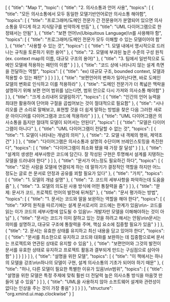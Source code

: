 [
  {
    "title": "Map 1",
    "topic": {
      "title": "2. 의사소통과 언어 사용",
      "topics": [
        {
          "title": "모든 의사소통에서 모두 동일한 모델기반언어로만 의사소통 해야함",
          "topics": [
            {
              "title": "프로그래머/도메인 전문가 간 전문용어가 분열되어 있으면 의사소통을 무디게 하고 지식탐구를 빈약하게 만듬"
            },
            {
              "title": "UML 다이어그램으로 한정돼서는 안됨"
            },
            {
              "title": "보편 언어\n(Ubiquitous Language)\n를 사용해야 함",
              "topics": [
                {
                  "title": "프로그래머/도메인 전문가 모두 이해할 수 있는 모델이어야 함"
                },
                {
                  "title": "사용할 수 있는 것",
                  "topics": [
                    {
                      "title": "1. 모델 내에서 명시적으로 드러나는 규칙을 토론하기 위한 용어"
                    },
                    {
                      "title": "2. 모델에 부과된 높은 수준의 구성 원칙(ex. context map의 이름, 대규모 구조의 용어)"
                    },
                    {
                      "title": "3. 팀에서 일반적으로 도메인 모델에 적용하는 패턴의 이름"
                    }
                  ]
                },
                {
                  "title": "코드 상에 나타나지 않는 설계 측면을 전달하는 역할",
                  "topics": [
                    {
                      "title": "ex) 대규모 구조, bounded context, 모델과 적용할 수 있는 패턴"
                    }
                  ]
                }
              ]
            },
            {
              "title": "보편언어의 변화가 일어난다면, 바로 도메인 모델의 변화로 인식하고 이를 적용하라"
            },
            {
              "title": "도메인 전문가가 더 폭넓은 맥락을 설명하기 위해 보편 언어 범위를 넘는다면, 범위 안으로 다시 가져와 의사소통 해야함"
            }
          ]
        },
        {
          "title": "크게 소리내어 모델링하기",
          "topics": [
            {
              "title": "인간의 언어 능력을 최대한 활용하여 단어와 구절을 곱씹어보는 것이 절대적으로 필요함"
            },
            {
              "title": "시나리오를 큰 소리로 말해보고, 표현할 것을 더 쉽게 말하는 방법을 찾은 다음 그러한 새로운 아이디어를 다이어그램과 코드에 적용하라"
            }
          ]
        },
        {
          "title": "UML 다이어그램은 의사소통을 돕지만 절대적 모델이 되어서는 안된다",
          "topics": [
            {
              "title": "모델은 다이어그램이 아니다"
            },
            {
              "title": "UML 다이어그램이 전달할 수 없는 것",
              "topics": [
                {
                  "title": "1. 모델이 나타내는 개념의 의미"
                },
                {
                  "title": "2. 모델 내 객체의 행위, 제약조건"
                }
              ]
            },
            {
              "title": "다이어그램은 의사소통과 설명의 수단이며 브레인스토밍을 촉진한다",
              "topics": [
                {
                  "title": "다이어그램이 최소화 됐을 때 가장 잘 달성"
                }
              ]
            },
            {
              "title": "설계의 생생한 세부사항은 코드에 담긴다. 잘 작성된 구현은 투명해서 설계를 지탱하는 모델을 드러내야 한다"
            }
          ]
        },
        {
          "title": "문서가 어느정도 필요하긴 하다",
          "topics": [
            {
              "title": "모든 사람을 모델에 연결되게 하는 데 말하기가 결정적인 역할을 하지만 어느 정도는 글로 쓴 문서로 안정과 공유를 꾀할 필요가 있다"
            },
            {
              "title": "가치",
              "topics": [
                {
                  "title": "1. 모델의 개념 설명"
                },
                {
                  "title": "2. 코드의 세부사항을 파악하는데 도움을 줌"
                },
                {
                  "title": "3. 모델의 의도된 사용 방식에 어떤 통찰력을 줌"
                }
              ]
            },
            {
              "title": "문제: 문서가 코드, 프로젝트 언어의 발전에 뒤쳐짐"
            },
            {
              "title": "문서 평가하는 방법",
              "topics": [
                {
                  "title": "1. 문서는 코드와 말을 보완하는 역할을 해야 한다",
                  "topics": [
                    {
                      "title": "XP의 원칙을 따르기에는 설계 문서로서의 코드에는 한계가 있음\n\n- 코드를 읽는 이가 코드의 세부사항에 압도될 수 있음\n- 개발자만 모델을 이해해야하는 것이 아님"
                    },
                    {
                      "title": "문서는 코드가 이미 잘하고 있는 것을 하려고 해서는 안됨\n\n문서는 의미를 설명하고, 대규모 구조에 통찰력을 주며, 핵심 요소에 집중할 필요가 있음"
                    }
                  ]
                },
                {
                  "title": "2. 문서는 유효한 상태를 유지하고 최신 내용을 담고 있어야 한다",
                  "topics": [
                    {
                      "title": "문서를 최소한으로 유지하고 코드와 대화를 보완하는 데 집중함으로써 문서는 프로젝트와 연관된 상태로 유지할 수 있음"
                    },
                    {
                      "title": "보편언어와 그것의 발전이 문서를 유효한 상태로 유지하고 프로젝트 활동과 결부되게 만드는 구심점으로 삼아야 함"
                    }
                  ]
                }
              ]
            }
          ]
        },
        {
          "title": "설명을 위한 모델",
          "topics": [
            {
              "title": "이 책에서는 하나의 모델을 강조\n\n하나의 모델이 구현, 설계 의사소통의 기초가 되어야 하기 때문"
            },
            {
              "title": "허나, 다른 모델이 필요한 특별한 이유가 있음\n\n범위",
              "topics": [
                {
                  "title": "설명을 위한 모델은 특정 주제에 맞춰 훨씬 더 전달력 높은 의사소통 방식을 마음껏 만들어 낼 수 있음"
                }
              ]
            },
            {
              "title": "UML을 사용하지 않아 소프트웨어 설계와 관련성이 없다는 인상을 주는 것이 가장 좋음"
            }
          ]
        }
      ]
    },
    "structure": "org.xmind.ui.map.clockwise"
  }
]